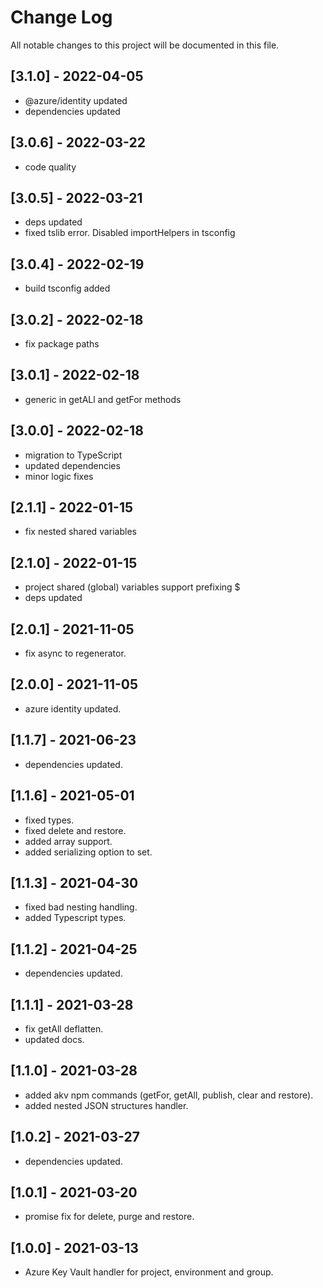 # Change Log

All notable changes to this project will be documented in this file.

## [3.1.0] - 2022-04-05

-   @azure/identity updated
-   dependencies updated

## [3.0.6] - 2022-03-22

-   code quality

## [3.0.5] - 2022-03-21

-   deps updated
-   fixed tslib error. Disabled importHelpers in tsconfig

## [3.0.4] - 2022-02-19

-   build tsconfig added

## [3.0.2] - 2022-02-18

-   fix package paths

## [3.0.1] - 2022-02-18

-   generic in getALl and getFor methods

## [3.0.0] - 2022-02-18

-   migration to TypeScript
-   updated dependencies
-   minor logic fixes

## [2.1.1] - 2022-01-15

-   fix nested shared variables

## [2.1.0] - 2022-01-15

-   project shared (global) variables support prefixing \$
-   deps updated

## [2.0.1] - 2021-11-05

-   fix async to regenerator.

## [2.0.0] - 2021-11-05

-   azure identity updated.

## [1.1.7] - 2021-06-23

-   dependencies updated.

## [1.1.6] - 2021-05-01

-   fixed types.
-   fixed delete and restore.
-   added array support.
-   added serializing option to set.

## [1.1.3] - 2021-04-30

-   fixed bad nesting handling.
-   added Typescript types.

## [1.1.2] - 2021-04-25

-   dependencies updated.

## [1.1.1] - 2021-03-28

-   fix getAll deflatten.
-   updated docs.

## [1.1.0] - 2021-03-28

-   added akv npm commands (getFor, getAll, publish, clear and restore).
-   added nested JSON structures handler.

## [1.0.2] - 2021-03-27

-   dependencies updated.

## [1.0.1] - 2021-03-20

-   promise fix for delete, purge and restore.

## [1.0.0] - 2021-03-13

-   Azure Key Vault handler for project, environment and group.
